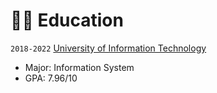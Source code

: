 # 👨‍🎓 Education
`2018-2022` [University of Information Technology](https://www.uit.edu.vn/)
- Major: Information System
- GPA: 7.96/10